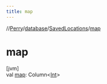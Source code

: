 ```yaml
---
title: map
---
```

//[Perry](../../../index.html)/[database](../index.html)/[SavedLocations](index.html)/[map](map.html)



# map



[jvm]\
val [map](map.html): Column&lt;[Int](https://kotlinlang.org/api/latest/jvm/stdlib/kotlin/-int/index.html)&gt;




